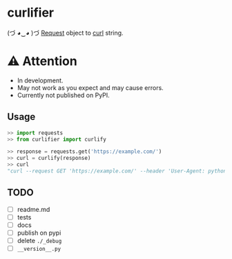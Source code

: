 # curlifier
(づ ◕‿◕ )づ
[Request](https://github.com/psf/requests) object to [curl](https://curl.se/) string.

# ⚠️ Attention
- In development.  
- May not work as you expect and may cause errors.
- Currently not published on PyPI.


## Usage
```python
>> import requests
>> from curlifier import curlify

>> response = requests.get('https://example.com/')
>> curl = curlify(response)
>> curl
"curl --request GET 'https://example.com/' --header 'User-Agent: python-requests/2.32.3' --header 'Accept-Encoding: gzip, deflate' --header 'Accept: */*' --header 'Connection: keep-alive'  --location"
```

## TODO
- [ ] readme.md
- [ ] tests
- [ ] docs
- [ ] publish on pypi
- [ ] delete `./_debug`
- [ ] `__version__.py`